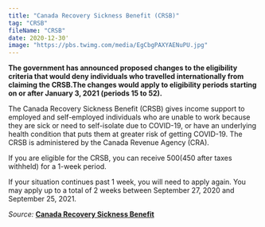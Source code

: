 ```yaml
---
title: "Canada Recovery Sickness Benefit (CRSB)"
tag: "CRSB"
fileName: "CRSB"
date: 2020-12-30'
image: "https://pbs.twimg.com/media/EgCbgPAXYAENuPU.jpg"
---
```


**The government has announced proposed changes to the eligibility criteria that would deny individuals who travelled internationally from claiming the CRSB.The changes would apply to eligibility periods starting on or after January 3, 2021 (periods 15 to 52).**

The Canada Recovery Sickness Benefit (CRSB) gives income support to employed and self-employed individuals who are unable to work because they are sick or need to self-isolate due to COVID-19, or have an underlying health condition that puts them at greater risk of getting COVID-19. The CRSB is administered by the Canada Revenue Agency (CRA).

If you are eligible for the CRSB, you can receive $500 ($450 after taxes withheld) for a 1-week period.

If your situation continues past 1 week, you will need to apply again. You may apply up to a total of 2 weeks between September 27, 2020 and September 25, 2021.

_Source:_ **[Canada Recovery Sickness Benefit](https://www.canada.ca/en/revenue-agency/services/benefits/recovery-sickness-benefit.html)**
